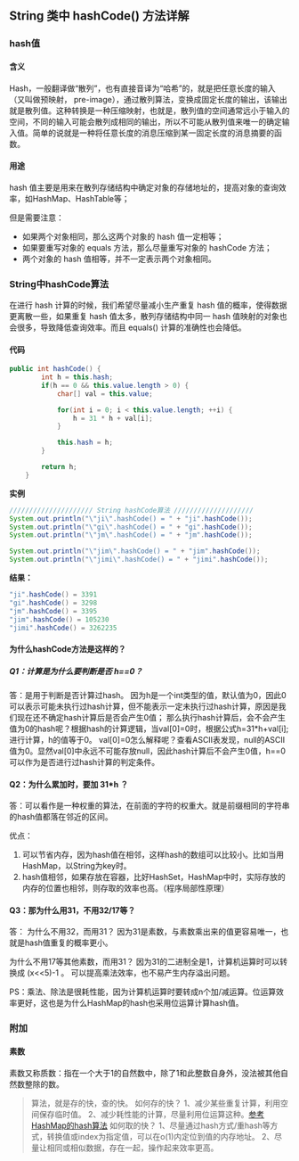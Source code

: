## String 类中 hashCode() 方法详解

### hash值
#### 含义
Hash，一般翻译做“散列”，也有直接音译为“哈希”的，就是把任意长度的输入（又叫做预映射， pre-image），通过散列算法，变换成固定长度的输出，该输出就是散列值。这种转换是一种压缩映射，也就是，散列值的空间通常远小于输入的空间，不同的输入可能会散列成相同的输出，所以不可能从散列值来唯一的确定输入值。简单的说就是一种将任意长度的消息压缩到某一固定长度的消息摘要的函数。

#### 用途
hash 值主要是用来在散列存储结构中确定对象的存储地址的，提高对象的查询效率，如HashMap、HashTable等；

但是需要注意：

- 如果两个对象相同，那么这两个对象的 hash 值一定相等；
- 如果要重写对象的 equals 方法，那么尽量重写对象的 hashCode 方法；
- 两个对象的 hash 值相等，并不一定表示两个对象相同。

### String中hashCode算法
在进行 hash 计算的时候，我们希望尽量减小生产重复 hash 值的概率，使得数据更离散一些，如果重复 hash 值太多，散列存储结构中同一 hash 值映射的对象也会很多，导致降低查询效率。而且 equals() 计算的准确性也会降低。

#### 代码

```java
public int hashCode() {
        int h = this.hash;
        if(h == 0 && this.value.length > 0) {
            char[] val = this.value;

            for(int i = 0; i < this.value.length; ++i) {
                h = 31 * h + val[i];
            }

            this.hash = h;
        }

        return h;
    }
```

**实例**

```java
///////////////////// String hashCode算法 ////////////////////
System.out.println("\"ji\".hashCode() = " + "ji".hashCode());
System.out.println("\"gi\".hashCode() = " + "gi".hashCode());
System.out.println("\"jm\".hashCode() = " + "jm".hashCode());

System.out.println("\"jim\".hashCode() = " + "jim".hashCode());
System.out.println("\"jimi\".hashCode() = " + "jimi".hashCode());
```

**结果：**

```java
"ji".hashCode() = 3391
"gi".hashCode() = 3298
"jm".hashCode() = 3395
"jim".hashCode() = 105230
"jimi".hashCode() = 3262235
```

#### 为什么hashCode方法是这样的？

##### Q1：计算是为什么要判断是否 h==0？
答：是用于判断是否计算过hash。
因为h是一个int类型的值，默认值为0，因此0可以表示可能未执行过hash计算，但不能表示一定未执行过hash计算，原因是我们现在还不确定hash计算后是否会产生0值； 
那么执行hash计算后，会不会产生值为0的hash呢？根据hash的计算逻辑，当val[0]=0时，根据公式h=31*h+val[i];进行计算，h的值等于0。
val[0]=0怎么解释呢？查看ASCII表发现，null的ASCII值为0。显然val[0]中永远不可能存放null，因此hash计算后不会产生0值，h==0可以作为是否进行过hash计算的判定条件。

#### Q2：为什么累加时，要加 31*h ？
答：可以看作是一种权重的算法，在前面的字符的权重大。就是前缀相同的字符串的hash值都落在邻近的区间。

优点：

1. 可以节省内存，因为hash值在相邻，这样hash的数组可以比较小。比如当用HashMap，以String为key时。
2. hash值相邻，如果存放在容器，比好HashSet，HashMap中时，实际存放的内存的位置也相邻，则存取的效率也高。（程序局部性原理）

#### Q3：那为什么用31，不用32/17等？
答：
为什么不用32，而用31？
因为31是素数，与素数乘出来的值更容易唯一，也就是hash值重复的概率更小。

为什么不用17等其他素数，而用31？
因为31的二进制全是1，计算机运算时可以转换成 (x<<5)-1 。
可以提高乘法效率，也不易产生内存溢出问题。

PS：乘法、除法是很耗性能，因为计算机运算时要转成n个加/减运算。位运算效率更好，这也是为什么HashMap的hash也采用位运算计算hash值。

### 附加
#### 素数
素数又称质数：指在一个大于1的自然数中，除了1和此整数自身外，没法被其他自然数整除的数。

> 算法，就是存的快，查的快。
  如何存的快？
  1、减少某些重复计算，利用空间保存临时值。
  2、减少耗性能的计算，尽量利用位运算这种。[参考HashMap的hash算法]()
  如何取的快？
  1、尽量通过hash方式/重hash等方式，转换值或index为指定值，可以在o(1)内定位到值的内存地址。
  2、尽量让相同或相似数据，存在一起，操作起来效率更高。



